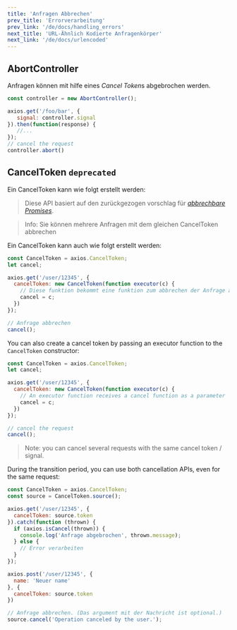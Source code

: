 ```yaml
---
title: 'Anfragen Abbrechen'
prev_title: 'Errorverarbeitung'
prev_link: '/de/docs/handling_errors'
next_title: 'URL-Ähnlich Kodierte Anfragenkörper'
next_link: '/de/docs/urlencoded'
---
```


## AbortController

Anfragen können mit hilfe eines *Cancel Token*s abgebrochen werden.

```js
const controller = new AbortController();

axios.get('/foo/bar', {
   signal: controller.signal
}).then(function(response) {
   //...
});
// cancel the request
controller.abort()
```

## CancelToken `deprecated`

Ein CancelToken kann wie folgt erstellt werden:

> Diese API basiert auf den zurückgezogen vorschlag für *[abbrechbare Promises](https://github.com/tc39/proposal-cancelable-promises)*.

> Info: Sie können mehrere Anfragen mit dem gleichen CancelToken abbrechen

Ein CancelToken kann auch wie folgt erstellt werden:

```js
const CancelToken = axios.CancelToken;
let cancel;

axios.get('/user/12345', {
  cancelToken: new CancelToken(function executor(c) {
    // Diese funktion bekommt eine funktion zum abbrechen der Anfrage als argument
    cancel = c;
  })
});

// Anfrage abbrechen
cancel();
```

You can also create a cancel token by passing an executor function to the `CancelToken` constructor:

```js
const CancelToken = axios.CancelToken;
let cancel;

axios.get('/user/12345', {
  cancelToken: new CancelToken(function executor(c) {
    // An executor function receives a cancel function as a parameter
    cancel = c;
  })
});

// cancel the request
cancel();
```

> Note: you can cancel several requests with the same cancel token / signal.

During the transition period, you can use both cancellation APIs, even for the same request:

```js
const CancelToken = axios.CancelToken;
const source = CancelToken.source();

axios.get('/user/12345', {
  cancelToken: source.token
}).catch(function (thrown) {
  if (axios.isCancel(thrown)) {
    console.log('Anfrage abgebrochen', thrown.message);
  } else {
    // Error verarbeiten
  }
});

axios.post('/user/12345', {
  name: 'Neuer name'
}, {
  cancelToken: source.token
})

// Anfrage abbrechen. (Das argument mit der Nachricht ist optional.)
source.cancel('Operation canceled by the user.');
```
